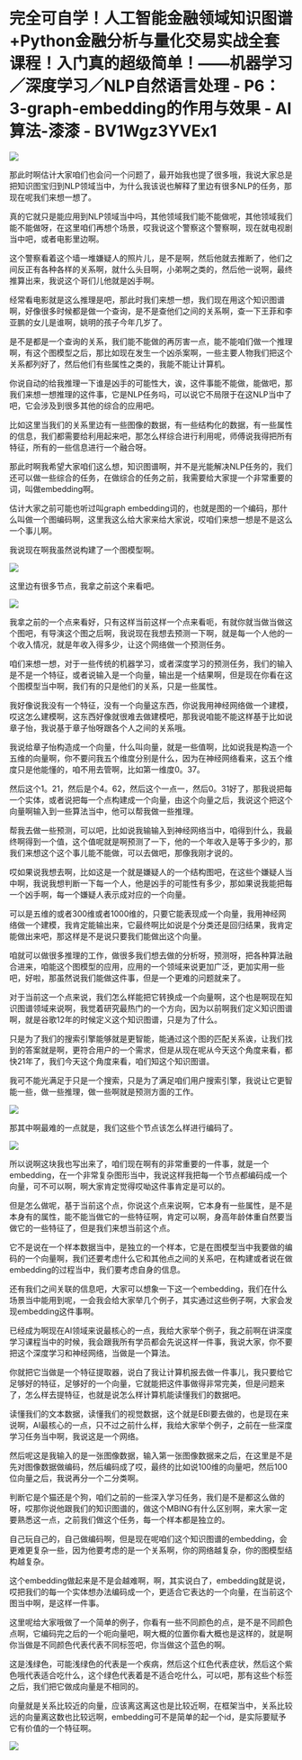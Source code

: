 # 完全可自学！人工智能金融领域知识图谱+Python金融分析与量化交易实战全套课程！入门真的超级简单！——机器学习／深度学习／NLP自然语言处理 - P6：3-graph-embedding的作用与效果 - AI算法-漆漆 - BV1Wgz3YVEx1

![](img/02e45c01c34c9dcf4e8ae5274e6618ec_0.png)

那此时啊估计大家咱们也会问一个问题了，最开始我也提了很多哦，我说大家总是把知识图宝归到NLP领域当中，为什么我该说也解释了里边有很多NLP的任务，那现在呢我们来想一想了。

真的它就只是能应用到NLP领域当中吗，其他领域我们能不能做呢，其他领域我们能不能做呀，在这里咱们再想个场景，哎我说这个警察这个警察啊，现在就电视剧当中吧，或者电影里边啊。

这个警察看着这个墙一堆嫌疑人的照片儿，是不是啊，然后他就去推断了，他们之间反正有各种各样的关系啊，就什么头目啊，小弟啊之类的，然后他一说啊，最终推算出来，我说这个哥们儿他就是凶手啊。

经常看电影就是这么推理是吧，那此时我们来想一想，我们现在用这个知识图谱啊，好像很多时候都是做一个查询，是不是查他们之间的关系啊，查一下王菲和李亚鹏的女儿是谁啊，姚明的孩子今年几岁了。

是不是都是一个查询的关系，我们能不能做的再厉害一点，能不能咱们做一个推理啊，有这个图模型之后，那比如现在发生一个凶杀案啊，一些主要人物我们把这个关系都列好了，然后他们有些属性之类的，我能不能让计算机。

你说自动的给我推理一下谁是凶手的可能性大，诶，这件事能不能做，能做吧，那我们来想一想推理的这件事，它是NLP任务吗，可以说它不局限于在这NLP当中了吧，它会涉及到很多其他的综合的应用吧。

比如这里当我们的关系里边有一些图像的数据，有一些结构化的数据，有一些属性的信息，我们都需要给利用起来吧，那怎么样综合进行利用呢，师傅说我得把所有特征，所有的一些信息进行一个融合呀。

那此时啊我希望大家咱们这么想，知识图谱啊，并不是光能解决NLP任务的，我们还可以做一些综合的任务，在做综合的任务之前，我需要给大家提一个非常重要的词，叫做embedding啊。

估计大家之前可能也听过叫graph embedding词的，也就是图的一个编码，那什么叫做一个图编码啊，这里我这么给大家来给大家说，哎咱们来想一想是不是这么一个事儿啊。

我说现在啊我虽然说构建了一个图模型啊。

![](img/02e45c01c34c9dcf4e8ae5274e6618ec_2.png)

这里边有很多节点，我拿之前这个来看吧。

![](img/02e45c01c34c9dcf4e8ae5274e6618ec_4.png)

我拿之前的一个点来看好，只有这样当前这样一个点来看呃，有就你就当做当做这个图吧，有导演这个图之后啊，我说现在我想去预测一下啊，就是每一个人他的一个收入情况，就是年收入得多少，让这个网络做一个预测任务。

咱们来想一想，对于一些传统的机器学习，或者深度学习的预测任务，我们的输入是不是一个特征，或者说输入是一个向量，输出是一个结果啊，但是现在你看在这个图模型当中啊，我们有的只是他们的关系，只是一些属性。

我好像说我没有一个特征，没有一个向量这东西，你说我用神经网络做一个建模，哎这怎么建模啊，这东西好像就很难去做建模吧，那我说咱能不能这样基于比如说章子怡，我说基于章子怡呀跟各个人之间的关系哦。

我说给章子怡构造成一个向量，什么叫向量，就是一些值啊，比如说我是构造一个五维的向量啊，你不要问我五个维度分别是什么，因为在神经网络看来，这五个维度只是他能懂的，咱不用去管啊，比如第一维度0。37。

然后这个1。21，然后是个4。62，然后这个一点一，然后0。31好了，那我说把每一个实体，或者说把每一个点构建成一个向量，由这个向量之后，我说这个把这个向量啊输入到一些算法当中，他可以帮我做一些推理。

帮我去做一些预测，可以吧，比如说我输输入到神经网络当中，咱得到什么，我最终啊得到一个值，这个值呢就是啊预测了一下，他的一个年收入是等于多少的，那我们来想这个这个事儿能不能做，可以去做吧，那像我刚才说的。

哎如果说我想去啊，比如这是一个就是嫌疑人的一个结构图吧，在这些个嫌疑人当中啊，我说我想判断一下每一个人，他是凶手的可能性有多少，那如果说我能把每一个凶手啊，每一个嫌疑人表示成对应的一个向量。

可以是五维的或者300维或者1000维的，只要它能表现成一个向量，我用神经网络做一个建模，我肯定能输出来，它最终啊比如说是个分类还是回归结果，我肯定能做出来吧，那这样是不是说只要我们能做出这个向量。

咱就可以做很多推理的工作，做很多我们想去做的分析呀，预测呀，把各种算法融合进来，咱能这个图模型的应用，应用的一个领域来说更加广泛，更加实用一些吧，好啦，那虽然说我们能做这件事，但是一个更难的问题就来了。

对于当前这一个点来说，我们怎么样能把它转换成一个向量啊，这个也是啊现在知识图谱领域来说啊，我觉着研究最热门的一个方向，因为以前啊我们定义知识图谱啊，就是谷歌12年的时候定义这个知识图谱，只是为了什么。

只是为了我们的搜索引擎能够就是更智能，能通过这个图的匹配关系诶，让我们找到的答案就是啊，更符合用户的一个需求，但是从现在呢从今天这个角度来看，都快21年了，我们今天这个角度来看，咱们知这个知识图谱。

我可不能光满足于只是一个搜索，只是为了满足咱们用户搜索引擎，我说让它更智能一些，做一些推理，做一些啊就是预测方面的工作。



![](img/02e45c01c34c9dcf4e8ae5274e6618ec_6.png)

那其中啊最难的一点就是，我们这些个节点该怎么样进行编码了。

![](img/02e45c01c34c9dcf4e8ae5274e6618ec_8.png)

所以说啊这块我也写出来了，咱们现在啊有的非常重要的一件事，就是一个embedding，在一个非常复杂图形当中，我说这样我把每一个节点都编码成一个向量，可不可以啊，啊大家肯定觉得哎呦这件事肯定是可以的。

但是怎么做呢，基于当前这个点，你说这个点来说啊，它本身有一些属性，是不是本身有的属性，能不能当做它的一些特征啊，肯定可以啊，身高年龄体重自然要当做它的一些特征了，但是我们来想当前这个点。

它不是说在一个样本数据当中，是独立的一个样本，它是在图模型当中我要做的编码的一个向量啊，我们还要考虑什么它和其他点之间的关系吧，在构建或者说在做embedding的过程当中，我们要考虑自身的信息。

还有我们之间关联的信息吧，大家可以想象一下这一个embedding，我们在什么场景当中能用到呢，一会我会给大家举几个例子，其实通过这些例子啊，大家会发现embedding这件事啊。

已经成为啊现在AI领域来说最核心的一点，我给大家举个例子，我之前啊在讲深度学习课程当中的时候，我会跟我所有学员都会先说这样一件事，我说大家，你不要把这个深度学习和神经网络，当做是一个算法。

你就把它当做是一个特征提取器，说白了我让计算机报去做一件事儿，我只要给它足够好的特征，足够好的一个向量，它就能把这件事做得非常完美，但是问题来了，怎么样去提特征，也就是说怎么样计算机能读懂我们的数据吧。

读懂我们的文本数据，读懂我们的视觉数据，这个就是EBI要去做的，也是现在来说啊，AI最核心的一点，只不过之前什么样，我给大家举个例子，之前在一些深度学习任务当中啊，我说这是一个网络。

然后呢这是我输入的是一张图像数据，输入第一张图像数据来之后，在这里是不是先对图像数据做编码，然后编码成了哎，最终的比如说100维的向量吧，然后100位向量之后，我说再分一个二分类啊。

判断它是个猫还是个狗，咱们之前的一些深入学习任务，我们是不是都这么做的呀，哎那你说他跟我们的知识图谱的，做这个MBING有什么区别啊，来大家一定要熟悉这一点，之前我们做这个任务，每一个样本都是独立的。

自己玩自己的，自己做编码啊，但是现在呢咱们这个知识图谱的embedding，会更难更复杂一些，因为他要考虑的是一个关系啊，你的网络越复杂，你的图模型结构越复杂。

这个embedding做起来是不是会越难啊，啊，其实说白了，embedding就是说，哎把我们的每一个实体想办法编码成一个，更适合它表达的一个向量，在当前这个图当中啊，是这样一件事。

这里呢给大家哦做了一个简单的例子，你看有一些不同颜色的点，是不是不同颜色点啊，它编码完之后的一个呃向量吧，啊大概的位置你看大概也是这样的，就是啊你当做是不同颜色代表代表不同标签吧，你当做这个蓝色的啊。

这是浅绿色，可能浅绿色的代表是一个疾病，然后这个红色代表症状，然后这个紫色哦代表适合吃什么，这个绿色代表着是不适合吃什么，可以吧，那有这些个标签之后，我们把它做成向量是不相同的。

向量就是关系比较近的向量，应该离这离这也是比较近啊，在框架当中，关系比较远的向量离这数也比较远啊，embedding可不是简单的起一个id，是实际要赋予它有价值的一个特征啊。



![](img/02e45c01c34c9dcf4e8ae5274e6618ec_10.png)